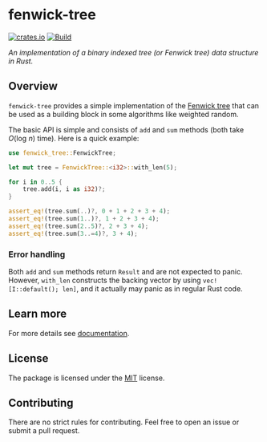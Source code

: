 # fenwick-tree

[![crates.io](https://img.shields.io/crates/v/fenwick-tree)](https://crates.io/crates/fenwick-tree)
[![Build](https://github.com/JoshuaLight/fenwick-tree-rs/workflows/Build/badge.svg)](https://github.com/JoshuaLight/fenwick-tree-rs/actions/workflows/build.yml)

_An implementation of a binary indexed tree (or Fenwick tree) data structure in Rust._

## Overview

`fenwick-tree` provides a simple implementation of the [Fenwick tree](https://en.wikipedia.org/wiki/Fenwick_tree) that can be used as a building block in some algorithms like weighted random.

The basic API is simple and consists of `add` and `sum` methods (both take _O_(log _n_) time). Here is a quick example:
```rust
use fenwick_tree::FenwickTree;

let mut tree = FenwickTree::<i32>::with_len(5);

for i in 0..5 {
    tree.add(i, i as i32)?;
}

assert_eq!(tree.sum(..)?, 0 + 1 + 2 + 3 + 4);
assert_eq!(tree.sum(1..)?, 1 + 2 + 3 + 4);
assert_eq!(tree.sum(2..5)?, 2 + 3 + 4);
assert_eq!(tree.sum(3..=4)?, 3 + 4);
```

### Error handling

Both `add` and `sum` methods return `Result` and are not expected to panic.
However, `with_len` constructs the backing vector by using `vec![I::default(); len]`, and it actually may panic as in regular Rust code.

## Learn more

For more details see [documentation](https://docs.rs/fenwick_tree).

## License

The package is licensed under the [MIT](https://github.com/JoshuaLight/fenwick-tree-rs/blob/master/LICENSE) license.

## Contributing

There are no strict rules for contributing. Feel free to open an issue or submit a pull request.
